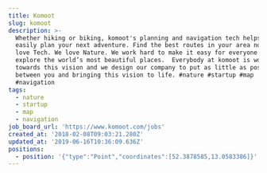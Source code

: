 ```yaml
---
title: Komoot
slug: komoot
description: >-
  Whether hiking or biking, komoot's planning and navigation tech helps you to
  easily plan your next adventure. Find the best routes in your area now! We
  love Tech. We love Nature. We work hard to make it easy for everyone to
  explore the world’s most beautiful places.  Everybody at komoot is working
  towards this vision and we design our company to put as little as possible
  between you and bringing this vision to life. #nature #startup #map
  #navigation
tags:
  - nature
  - startup
  - map
  - navigation
job_board_url: 'https://www.komoot.com/jobs'
created_at: '2018-02-08T09:03:21.280Z'
updated_at: '2019-06-16T10:36:09.636Z'
positions:
  - position: '{"type":"Point","coordinates":[52.3878585,13.0583386]}'
---
```


